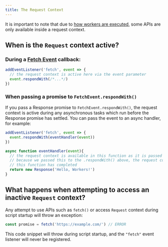 ```yaml
---
title: The Request Context
---
```


It is important to note that due to [how workers are executed](../), some APIs are only available inside a request context.

## When is the `Request` context active?

### During a [Fetch Event](../../apis/fetch-event) callback:

```javascript
addEventListener('fetch', event => {
  // the request context is active here via the event parameter
  event.respondWith(/*...*/)
})
```

### When passing a promise to `FetchEvent.respondWith()`

If you pass a Response promise to `FetchEvent.respondWith()`, the request context is active during any asynchronous tasks which run before the Response promise has settled. You can pass the event to an async handler, for example:

```javascript
addEventListener('fetch', event => {
  event.respondWith(eventHandler(event))
})

async function eventHandler(event){
  // the request context is available in this function as it is passed in via the event parameter
  // because we passed this to the .respondWith() above, the request context is available until
  // this function has completed
  return new Response('Hello, Workers!')
}
```

## What happens when attempting to access an inactive `Request` context?

Any attempt to use APIs such as `fetch()` or access `Request` context during script startup will throw an exception:

```javascript
const promise = fetch('https://example.com/') // ERROR
```

This code snippet will throw during script startup, and the `"fetch"` event
listener will never be registered.
